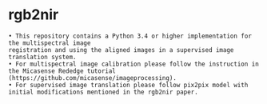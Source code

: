 # rgb2nir

    • This repository contains a Python 3.4 or higher implementation for the multispectral image 
    registration and using the aligned images in a supervised image translation system. 
    • For multispectral image calibration please follow the instruction in 
    the Micasense Rededge tutorial 
    (https://github.com/micasense/imageprocessing).
    • For supervised image translation please follow pix2pix model with 
    initial modifications mentioned in the rgb2nir paper. 
